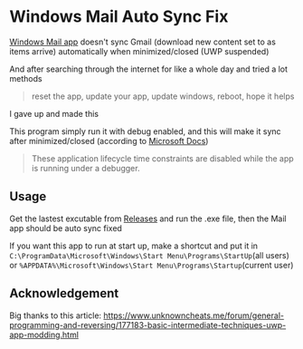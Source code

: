 # Windows Mail Auto Sync Fix

[Windows Mail app](https://apps.microsoft.com/store/detail/mail-and-calendar/9WZDNCRFHVQM) doesn't sync Gmail (download new content set to as items arrive) automatically when minimized/closed (UWP suspended)

And after searching through the internet for like a whole day and tried a lot methods

> reset the app, update your app, update windows, reboot, hope it helps

I gave up and made this

This program simply run it with debug enabled, and this will make it sync after minimized/closed
(according to [Microsoft Docs](https://learn.microsoft.com/en-us/windows/uwp/launch-resume/run-minimized-with-extended-execution#:~:text=These%20application%20lifecycle%20time%20constraints%20are%20disabled%20while%20the%20app%20is%20running%20under%20a%20debugger.))

> These application lifecycle time constraints are disabled while the app is running under a debugger.

## Usage

Get the lastest excutable from [Releases](./releases/latest) and run the .exe file, then the Mail app should be auto sync fixed

If you want this app to run at start up, make a shortcut and put it in `C:\ProgramData\Microsoft\Windows\Start Menu\Programs\StartUp`(all users) or `%APPDATA%\Microsoft\Windows\Start Menu\Programs\Startup`(current user)

## Acknowledgement

Big thanks to this article: https://www.unknowncheats.me/forum/general-programming-and-reversing/177183-basic-intermediate-techniques-uwp-app-modding.html
